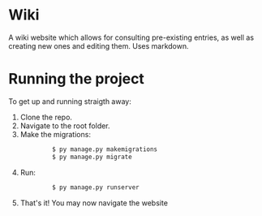 # Wiki

A wiki website which allows for consulting pre-existing entries, as well as creating new ones and editing them. Uses markdown. 

# Running the project

To get up and running straigth away:
1. Clone the repo.
2. Navigate to the root folder.
3. Make the migrations:
```bash
            $ py manage.py makemigrations
            $ py manage.py migrate
```
4. Run:
```bash
            $ py manage.py runserver
```
5. That's it! You may now navigate the website 
